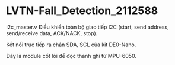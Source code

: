 # LVTN-Fall_Detection_2112588
i2c_master.v
Điều khiển toàn bộ giao tiếp I2C (start, send address, send/receive data, ACK/NACK, stop).

Kết nối trực tiếp ra chân SDA, SCL của kit DE0-Nano.

Đây là module cốt lõi để đọc thanh ghi từ MPU-6050.
